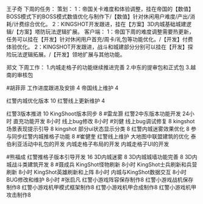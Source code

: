 王子奇
下周的任务：
策划：
1：帝国关卡难度和体验调整，挂在帝国的【数值】BOSS模式下的BOSS模式数值优化与制作下/【数值】针对休闲用户难度/产出/消耗/计费综合优化。
2：KINGSHOT开发跟进，挂在【方案】3D内城基础城建逻辑/【方案】塔防玩法逻辑扩展。
客户端：
1：帝国下周的难度调整需要热更新，任务可以挂在【开发】针对休闲用户首充/周卡/礼包等功能优化。/【开发】付费体验优化。
2：KINGSHOT开发跟进，战斗和城建部分分别可以挂在【开发】探险玩法逻辑拓展。/【开发】领地扩展与其他功能。

郑文
下周工作：
1.内城走格子的功能继续推进完善
2.中东的提审包和正式包
3.越南的审核包


#胡菲菲 
工作进度跟进及安排   4
帝国线上维护   4

红警内城优化版本  10
红警线上更新维护 4

红警3版本推进 10
KingShoot版本同步  8
#雷龙灏 
红警2中东版本功能开发  24小时
直充功能开发      8小时
线上bug修改       8小时
#刘健 
线上bug调试修复	8
kingshot场景表现提示引导	8
kingshot 部分ui状态显示分类	8
红警内城迷雾效果优化	8
参与同步红警内城推格子功能	8
#崔健奎 
红警线上维护
大地图中联盟建筑的优化
泰伯利亚活动中礼包的开发
内城走格子布局的开发
内城走格子UI的开发



#熊福成 
红警推格子版本引导开发              16
3D内城迷雾                                    8
3D内城城墙功能完善                     8
3D内城战斗类建筑开发                  8
#聂成兵 
KingShot怪物刷新            8小时
KingShot士兵刷新和兵营刷新    8小时
KingShot英雄刷新和上阵       8小时
内城与KingShot数据交互       8小时
BUG修改和维护                8小时
#张启凡 
红警小游戏阵容保存制作8
红警小游戏战机保存制作8
红警小游戏机甲模式框架制作8
红警小游戏机甲合成制作8
红警小游戏机甲攻击制作8